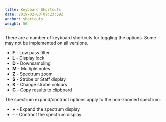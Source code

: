 ```yaml
---
title: Keyboard Shortcuts
date: 2019-02-03T09:23:59Z
anchor: shortcuts
weight: 50
---
```


There are a number of keyboard shortcuts for toggling the
options. Some may not be implemented on all versions.

 * **F** - Low pass filter
 * **L** - Display lock
 * **D** - Downsampling
 * **M** - Multiple notes
 * **Z** - Spectrum zoom
 * **S** - Strobe or Staff display
 * **K** - Change strobe colours
 * **C** - Copy results to clipboard
 
 The spectrum expand/contract options apply to the non-zoomed spectrum.
 
 * **+** - Expand the spectrum display
 * **&ndash;** - Contract the spectrum display
